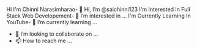 Hi I'm Chinni Narasimharao- 👋 Hi, I’m @saichinni123
I'm Interested in Full Stack Web Developement- 👀 I’m interested in ...
I'm Currently Learning In YouTube- 🌱 I’m currently learning ...
- 💞️ I’m looking to collaborate on ...
- 📫 How to reach me ...

<!---
saichinni123/saichinni123 is a ✨ special ✨ repository because its `README.md` (this file) appears on your GitHub profile.
You can click the Preview link to take a look at your changes.
--->
